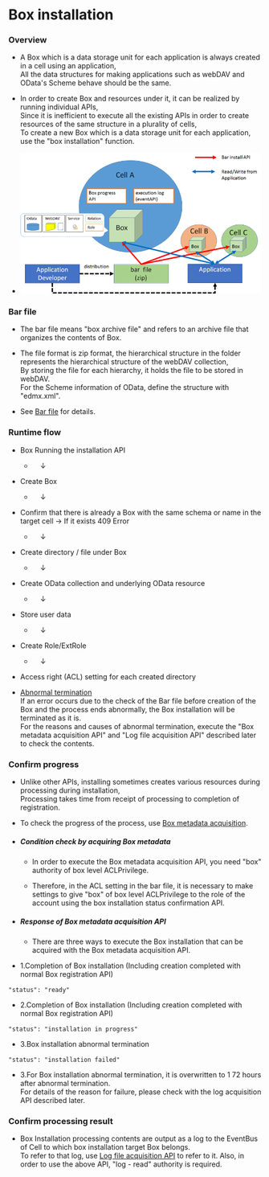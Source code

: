 # Box installation

### Overview
* A Box which is a data storage unit for each application is always created in a cell using an application,  
All the data structures for making applications such as webDAV and OData's Scheme behave should be the same.

* In order to create Box and resources under it, it can be realized by running individual APIs,  
Since it is inefficient to execute all the existing APIs in order to create resources of the same structure in a plurality of cells,  
To create a new Box which is a data storage unit for each application, use the "box installation" function.

* ![Box installation](image/box_install_en.png "Box installation")

### Bar file
* The bar file means "box archive file" and refers to an archive file that organizes the contents of Box.

* The file format is zip format, the hierarchical structure in the folder represents the hierarchical structure of the webDAV collection,  
By storing the file for each hierarchy, it holds the file to be stored in webDAV.  
For the Scheme information of OData, define the structure with "edmx.xml".

* See [Bar file](../apiref/1.5.2/301_Bar_File.md) for details.

### Runtime flow
* Box Running the installation API
  * &nbsp;&nbsp;&nbsp;&nbsp;↓
* Create Box
  * &nbsp;&nbsp;&nbsp;&nbsp;↓
* Confirm that there is already a Box with the same schema or name in the target cell → If it exists 409 Error
  * &nbsp;&nbsp;&nbsp;&nbsp;↓
* Create directory / file under Box
  * &nbsp;&nbsp;&nbsp;&nbsp;↓
* Create OData collection and underlying OData resource
  * &nbsp;&nbsp;&nbsp;&nbsp;↓
* Store user data
  * &nbsp;&nbsp;&nbsp;&nbsp;↓
* Create Role/ExtRole
  * &nbsp;&nbsp;&nbsp;&nbsp;↓
* Access right (ACL) setting for each created directory

* <u>Abnormal termination</u>  
If an error occurs due to the check of the Bar file before creation of the Box and the process ends abnormally, the Box installation will be terminated as it is.  
For the reasons and causes of abnormal termination, execute the "Box metadata acquisition API" and "Log file acquisition API" described later to check the contents.

### Confirm progress
* Unlike other APIs, installing sometimes creates various resources during processing during installation,  
Processing takes time from receipt of processing to completion of registration.

* To check the progress of the process, use [Box metadata acquisition](../apiref/1.5.2/303_Progress_of_Bar_File_Installation.md).

* ##### Condition check by acquiring Box metadata
	* In order to execute the Box metadata acquisition API, you need "box" authority of box level ACLPrivilege.

	* Therefore, in the ACL setting in the bar file, it is necessary to make settings to give "box" of box level ACLPrivilege to the role of the account using the box installation status confirmation API.

* ##### Response of Box metadata acquisition API
	* There are three ways to execute the Box installation that can be acquired with the Box metadata acquisition API.

* 1.Completion of Box installation (Including creation completed with normal Box registration API)
```
"status": "ready"
```
* 2.Completion of Box installation (Including creation completed with normal Box registration API)
```
"status": "installation in progress"
```
* 3.Box installation abnormal termination
```
"status": "installation failed"
```

* 3.For Box installation abnormal termination, it is overwritten to 1 72 hours after abnormal termination.  
For details of the reason for failure, please check with the log acquisition API described later.

### Confirm processing result
* Box Installation processing contents are output as a log to the EventBus of Cell to which box installation target Box belongs.  
To refer to that log, use [Log file acquisition API](../apiref/1.5.2/285_Retrieve_Log_File.md) to refer to it.
Also, in order to use the above API, "log - read" authority is required.
